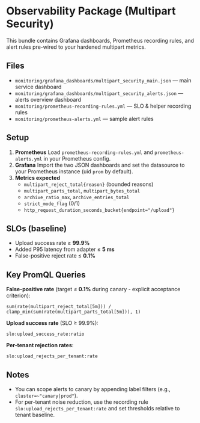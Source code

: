 # Observability Package (Multipart Security)

This bundle contains Grafana dashboards, Prometheus recording rules, and alert rules pre-wired to your hardened multipart metrics.

## Files
- `monitoring/grafana_dashboards/multipart_security_main.json` — main service dashboard
- `monitoring/grafana_dashboards/multipart_security_alerts.json` — alerts overview dashboard
- `monitoring/prometheus-recording-rules.yml` — SLO & helper recording rules
- `monitoring/prometheus-alerts.yml` — sample alert rules

## Setup
1. **Prometheus**
   Load `prometheus-recording-rules.yml` and `prometheus-alerts.yml` in your Prometheus config.
2. **Grafana**
   Import the two JSON dashboards and set the datasource to your Prometheus instance (uid `prom` by default).
3. **Metrics expected**
   - `multipart_reject_total{reason}` (bounded reasons)
   - `multipart_parts_total`, `multipart_bytes_total`
   - `archive_ratio_max`, `archive_entries_total`
   - `strict_mode_flag` (0/1)
   - `http_request_duration_seconds_bucket{endpoint="/upload"}`

## SLOs (baseline)
- Upload success rate ≥ **99.9%**
- Added P95 latency from adapter ≤ **5 ms**
- False-positive reject rate ≤ **0.1%**

## Key PromQL Queries

**False-positive rate** (target ≤ **0.1%** during canary - explicit acceptance criterion):
```promql
sum(rate(multipart_reject_total[5m])) / clamp_min(sum(rate(multipart_parts_total[5m])), 1)
```

**Upload success rate** (SLO ≥ 99.9%):
```promql
slo:upload_success_rate:ratio
```

**Per-tenant rejection rates**:
```promql
slo:upload_rejects_per_tenant:rate
```

## Notes
- You can scope alerts to canary by appending label filters (e.g., `cluster=~"canary|prod"`).
- For per-tenant noise reduction, use the recording rule `slo:upload_rejects_per_tenant:rate` and set thresholds relative to tenant baseline.
